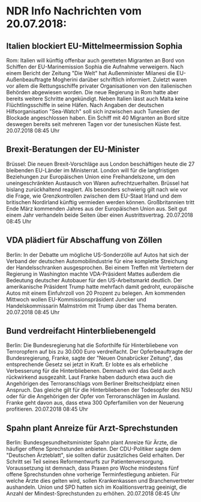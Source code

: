 # NDR Info Nachrichten vom 20.07.2018:


## Italien blockiert EU-Mittelmeermission Sophia
Rom:	Italien will künftig offenbar auch geretteten Migranten an Bord von Schiffen der EU-Marinemission Sophia die Aufnahme verweigern. Nach einem Bericht der Zeitung "Die Welt" hat Außenminister Milanesi die EU-Außenbeauftragte Mogherini darüber schriftlich informiert. Zuletzt waren vor allem die Rettungsschiffe privater Organisationen von den italienischen Behörden abgewiesen worden. Die neue Regierung in Rom hatte aber bereits weitere Schritte angekündigt. Neben Italien lässt auch Malta keine Flüchtlingsschiffe in seine Häfen. Nach Angaben der deutschen Hilfsorganisation "Sea-Watch" soll sich inzwischen auch Tunesien der Blockade angeschlossen haben. Ein Schiff mit 40 Migranten an Bord sitze deswegen bereits seit mehreren Tagen vor der tunesischen Küste fest. 20.07.2018 08:45 Uhr 

## Brexit-Beratungen der EU-Minister
Brüssel: Die neuen Brexit-Vorschläge aus London beschäftigen heute die 27 bleibenden EU-Länder im Ministerrat. London will für die langfristigen Beziehungen zur Europäischen Union eine Freihandelszone, um den uneingeschränkten Austausch von Waren aufrechtzuerhalten. Brüssel hat bislang zurückhaltend reagiert. Als besonders schwierig gilt nach wie vor die Frage, wie Grenzkontrollen zwischen dem EU-Staat Irland und dem britischen Nordirland künftig vermieden werden können. Großbritannien tritt Ende März kommenden Jahres aus der Europäischen Union aus. Seit gut einem Jahr verhandeln beide Seiten über einen Austrittsvertrag. 20.07.2018 08:45 Uhr 

## VDA plädiert für Abschaffung von Zöllen
Berlin: In der Debatte um mögliche US-Sonderzölle auf Autos hat sich der Verband der deutschen Automobilindustrie für eine komplette Streichung der Handelsschranken ausgesprochen. Bei einem Treffen mit Vertretern der Regierung in Washington machte VDA-Präsident Mattes außerdem die Bedeutung deutscher Autobauer für den US-Arbeitsmarkt deutlich. Der amerikanische Präsident Trump hatte mehrfach damit gedroht, europäische Autos mit einem Einfuhrzoll von 20 Prozent zu belegen. Am kommenden Mittwoch wollen EU-Kommissionspräsident Juncker und Handelskommissarin Malmström mit Trump über das Thema beraten. 20.07.2018 08:45 Uhr 

## Bund verdreifacht Hinterbliebenengeld
Berlin: Die Bundesregierung hat die Soforthilfe für Hinterbliebene von Terroropfern auf bis zu 30.000 Euro verdreifacht. Der Opferbeauftragte der Bundesregierung, Franke, sagte der "Neuen Osnabrücker Zeitung", das entsprechende Gesetz sei jetzt in Kraft. Er lobte es als erhebliche Verbesserung für die Hinterbliebenen. Demnach wird das Geld auch rückwirkend ausgezahlt. Laut Franke haben dadurch etwa auch die Angehörigen des Terroranschlags vom Berliner Breitscheidplatz einen Anspruch. Das gleiche gilt für die Hinterbliebenen der Todesopfer des NSU oder für die Angehörigen der Opfer von Terroranschlägen im Ausland. Franke geht davon aus, dass etwa 300 Opferfamilien von der Neuerung profitieren. 20.07.2018 08:45 Uhr 

## Spahn plant Anreize für Arzt-Sprechstunden
Berlin: Bundesgesundheitsminister Spahn plant Anreize für Ärzte, die häufiger offene Sprechstunden anbieten. Der CDU-Politiker sagte dem "Deutschen Ärzteblatt", sie sollten dafür zusätzliches Geld erhalten. Der Schritt sei Teil seines Reformentwurfs zur Patientenversorgung. Voraussetzung ist demnach, dass Praxen pro Woche mindestens fünf offene Sprechstunden ohne vorherige Terminfestlegung anbieten. Für welche Ärzte dies gelten wird, sollen Krankenkassen und Branchenvertreter aushandeln. Union und SPD hatten sich im Koalitionsvertrag geeinigt, die Anzahl der Mindest-Sprechstunden zu erhöhen. 20.07.2018 08:45 Uhr 
